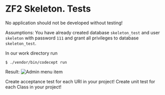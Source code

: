 # ZF2 Skeleton. Tests

No application should not be developed without testing!

Assumptions: You have already created database `skeleton_test` and user `skeleton` with password `111`
and grant all privileges to database `skeleton_test`.

In our work directory run

```shell
$ ./vendor/bin/codecept run
```

Result:
![Admin menu item](http://teamforweb.com/var/zf-skeleton-tests.jpg)

Create acceptance test for each URI in your project!
Create unit test for each Class in your project!
